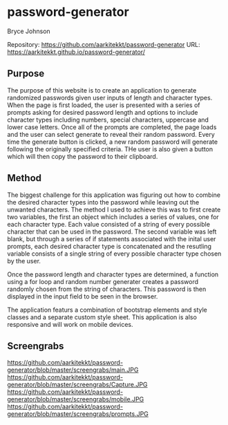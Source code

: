 # password-generator
Bryce Johnson

Repository:  https://github.com/aarkitekkt/password-generator
URL:  https://aarkitekkt.github.io/password-generator/

## Purpose

The purpose of this website is to create an application to generate randomized passwords given user inputs of length and character types.  When the page is first loaded, the user is presented with a series of prompts asking for desired password length and options to include character types including numbers, special characters, uppercase and lower case letters.  Once all of the prompts are completed, the page loads and the user can select generate to reveal their random password.  Every time the generate button is clicked, a new random password will generate following the originally specified criteria.  THe user is also given a button which will then copy the password to their clipboard.

## Method

The biggest challenge for this application was figuring out how to combine the desired character types into the password while leaving out the unwanted characters.  The method I used to achieve this was to first create two variables, the first an object which includes a series of values, one for each character type.  Each value consisted of a string of every possible character that can be used in the password. The second variable was left blank, but through a series of if statements associated with the inital user prompts, each desired character type is concatenated and the resutling variable consists of a single string of every possible character type chosen by the user.

Once the password length and character types are determined, a function using a for loop and random number generater creates a password randomly chosen from the string of characters.  This password is then displayed in the input field to be seen in the browser.

The application featurs a combination of bootstrap elements and style classes and a separate custom style sheet.  This application is also responsive and will work on mobile devices.

## Screengrabs

https://github.com/aarkitekkt/password-generator/blob/master/screengrabs/main.JPG
https://github.com/aarkitekkt/password-generator/blob/master/screengrabs/Capture.JPG
https://github.com/aarkitekkt/password-generator/blob/master/screengrabs/mobile.JPG
https://github.com/aarkitekkt/password-generator/blob/master/screengrabs/prompts.JPG





